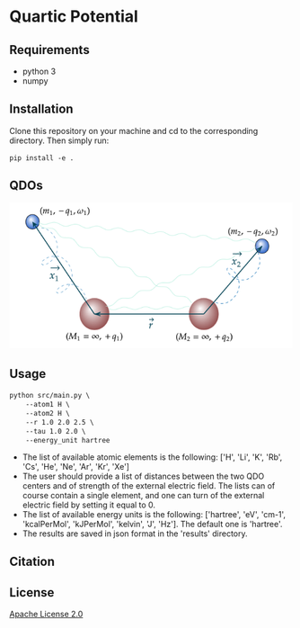 # Quartic Potential

## Requirements

* python 3
* numpy

## Installation

Clone this repository on your machine and cd to the corresponding directory. Then simply run:
```shell
pip install -e .
```

## QDOs

![Two interecting Quantum Drude Oscillators](./assets/diagram-20220619.png "Two interecting Quantum Drude Oscillators")

## Usage

```shell
python src/main.py \
    --atom1 H \
    --atom2 H \
    --r 1.0 2.0 2.5 \
    --tau 1.0 2.0 \
    --energy_unit hartree
```

- The list of available atomic elements is the following: ['H', 'Li', 'K', 'Rb', 'Cs', 'He', 'Ne', 'Ar', 'Kr', 'Xe']
- The user should provide a list of distances between the two QDO centers and of strength of the external electric field. The lists can of course contain a single element, and one can turn of the external electric field by setting it equal to 0.
- The list of available energy units is the following: ['hartree', 'eV', 'cm-1', 'kcalPerMol', 'kJPerMol', 'kelvin', 'J', 'Hz']. The default one is 'hartree'.
- The results are saved in json format in the 'results' directory.

## Citation



## License
[Apache License 2.0](https://github.com/MatthieuSarkis/Quartic-Potential/blob/master/LICENSE)